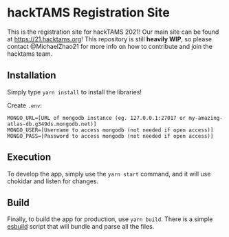 # hackTAMS Registration Site

This is the registration site for hackTAMS 2021! Our main site can be found at https://21.hacktams.org! This repository is still **heavily WIP**, so please contact @MichaelZhao21 for more info on how to contribute and join the hacktams team.

## Installation

Simply type `yarn install` to install the libraries!

Create `.env`:

```
MONGO_URL=[URL of mongodb instance (eg. 127.0.0.1:27017 or my-amazing-atlas-db.g349ds.mongodb.net)]
MONGO_USER=[Username to access mongodb (not needed if open access)]
MONGO_PASS=[Password to access mongodb (not needed if open access)]
```

## Execution

To develop the app, simply use the `yarn start` command, and it will use chokidar and listen for changes.

## Build

Finally, to build the app for production, use `yarn build`. There is a simple [esbuild](https://esbuild.github.io/) script that will bundle and parse all the files.
